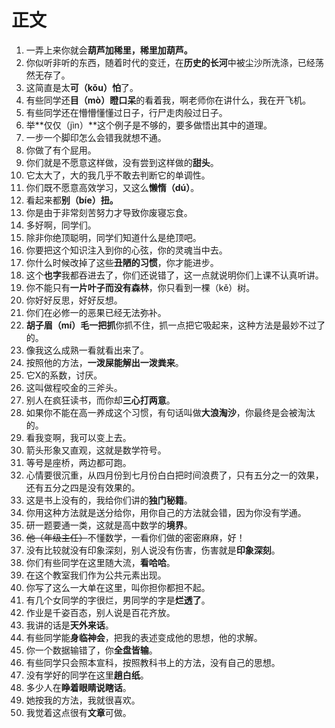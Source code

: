 # 正文

1. 一弄上来你就会**葫芦加稀里，稀里加葫芦。**
2. 你似听非听的东西，随着时代的变迁，在**历史的长河**中被尘沙所洗涤，已经荡然无存了。
3. 这简直是太**可（kǒu）怕**了。
4. 有些同学还**目（mò）瞪口呆**的看着我，啊老师你在讲什么，我在开飞机。
5. 有些同学还在懵懵懂懂过日子，行尸走肉般过日子。
6. 举**仅仅（jìn）**这个例子是不够的，要多做悟出其中的道理。
7. 一步一个脚印怎么会错我就想不通。
8. 你做了有个屁用。
9. 你们就是不愿意这样做，没有尝到这样做的**甜头**。
10. 它太大了，大的我几乎不敢去判断它的单调性。
11. 你们既不愿意高效学习，又这么**懒惰（dú）**。
12. 看起来都**别（bíe）扭。**
13. 你是由于非常刻苦努力才导致你废寝忘食。
14. 多好啊，同学们。
15. 除非你绝顶聪明，同学们知道什么是绝顶吧。
16. 你要把这个知识注入到你的心弦，你的灵魂当中去。
17. 你什么时候改掉了这些**丑陋的习惯**，你才能进步。
18. 这个**也字**我都吞进去了，你们还说错了，这一点就说明你们上课不认真听讲。
19. 你不能只有**一片叶子而没有森林**，你只看到一棵（kě）树。
20. 你好好反思，好好反想。
21. 你们在必修一的恶果已经无法弥补。
22. **胡子眉（mí）毛一把抓**你抓不住，抓一点把它吸起来，这种方法是最妙不过了的。
23. 像我这么成熟一看就看出来了。
24. 按照他的方法，**一泼屎能解出一泼粪来**。
25. 它X的系数，讨厌。
26. 这叫做程咬金的三斧头。
27. 别人在疯狂读书，而你却**三心打两意**。
28. 如果你不能在高一养成这个习惯，有句话叫做**大浪淘沙**，你最终是会被淘汰的。
29. 看我变啊，我可以变上去。
30. 箭头形象又直观，这就是数学符号。
31. 等号是座桥，两边都可跑。
32. 心情要很沉重，从四月份到七月份白白把时间浪费了，只有五分之一的效果，还有五分之四是没有效果的。
33. 这是书上没有的，我给你们讲的**独门秘籍**。
34. 你用这种方法就是送分给你，用你自己的方法就会错，因为你没有学通。
35. 研一题要通一类，这就是高中数学的**境界**。
36. ~~他（年级主任）~~不懂数学，一看你们做的密密麻麻，好！
37. 没有比较就没有印象深刻，别人说没有伤害，伤害就是**印象深刻**。
38. 你们有些同学在这里随大流，**看哈哈**。
39. 在这个教室我们作为公共元素出现。
40. 你写了这么一大单在这里，叫你担你都担不起。
41. 有几个女同学的字很烂，男同学的字是**烂透了**。
42. 作业是千姿百态，别人说是百花齐放。
43. 我讲的话是**天外来话**。
44. 有些同学能**身临神会**，把我的表述变成他的思想，他的求解。
45. 你一个数据输错了，你**全盘皆输**。
46. 有些同学只会照本宣科，按照教科书上的方法，没有自己的思想。
47. 没有学好的同学在这里**趟白纸**。
48. 多少人在**睁着眼睛说瞎话**。
49. 她按我的方法，我就很喜欢。
50. 我觉着这点很有**文章**可做。

